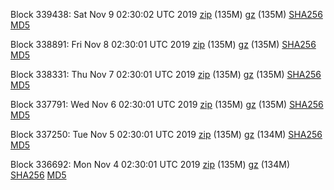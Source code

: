 Block 339438: Sat Nov  9 02:30:02 UTC 2019 [zip](https://files.01coin.io/mainnet/2019-11-09/bootstrap.dat.zip) (135M) [gz](https://files.01coin.io/mainnet/2019-11-09/bootstrap.dat.tar.gz) (135M) [SHA256](https://files.01coin.io/mainnet/2019-11-09/sha256.txt) [MD5](https://files.01coin.io/mainnet/2019-11-09/md5.txt)

Block 338891: Fri Nov  8 02:30:01 UTC 2019 [zip](https://files.01coin.io/mainnet/2019-11-08/bootstrap.dat.zip) (135M) [gz](https://files.01coin.io/mainnet/2019-11-08/bootstrap.dat.tar.gz) (135M) [SHA256](https://files.01coin.io/mainnet/2019-11-08/sha256.txt) [MD5](https://files.01coin.io/mainnet/2019-11-08/md5.txt)

Block 338331: Thu Nov  7 02:30:01 UTC 2019 [zip](https://files.01coin.io/mainnet/2019-11-07/bootstrap.dat.zip) (135M) [gz](https://files.01coin.io/mainnet/2019-11-07/bootstrap.dat.tar.gz) (135M) [SHA256](https://files.01coin.io/mainnet/2019-11-07/sha256.txt) [MD5](https://files.01coin.io/mainnet/2019-11-07/md5.txt)

Block 337791: Wed Nov  6 02:30:01 UTC 2019 [zip](https://files.01coin.io/mainnet/2019-11-06/bootstrap.dat.zip) (135M) [gz](https://files.01coin.io/mainnet/2019-11-06/bootstrap.dat.tar.gz) (135M) [SHA256](https://files.01coin.io/mainnet/2019-11-06/sha256.txt) [MD5](https://files.01coin.io/mainnet/2019-11-06/md5.txt)

Block 337250: Tue Nov  5 02:30:01 UTC 2019 [zip](https://files.01coin.io/mainnet/2019-11-05/bootstrap.dat.zip) (135M) [gz](https://files.01coin.io/mainnet/2019-11-05/bootstrap.dat.tar.gz) (134M) [SHA256](https://files.01coin.io/mainnet/2019-11-05/sha256.txt) [MD5](https://files.01coin.io/mainnet/2019-11-05/md5.txt)

Block 336692: Mon Nov  4 02:30:01 UTC 2019 [zip](https://files.01coin.io/mainnet/2019-11-04/bootstrap.dat.zip) (135M) [gz](https://files.01coin.io/mainnet/2019-11-04/bootstrap.dat.tar.gz) (134M) [SHA256](https://files.01coin.io/mainnet/2019-11-04/sha256.txt) [MD5](https://files.01coin.io/mainnet/2019-11-04/md5.txt)
